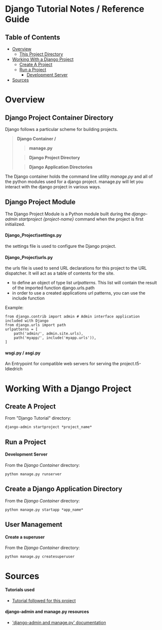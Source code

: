 # Django Tutorial Notes / Reference Guide
## Table of Contents
- [Overview](#overview)
    - [This Project Directory](#project-directory)
- [Working With a Django Project](#working-with-a-project)
    - [Create A Project](#create-a-project)
    - [Run a Project](#run-a-project)
        - [Development Server](#development-server)
- [Sources](#sources)



# Overview

## Django Project Container Directory

Django follows a particular scheme for building projects.

> **Django Container /**
>
>> **manage.py**
>
>> **Django Project Directory**
>
>> **Django Application Directories**

The Django container holds the command line utility *manage.py* and all of the python modules used for a django project.
manage.py will let you interact with the django project in various ways.

## Django Project Module

The Django Project Module is a Python module built during the *django-admin startproject {project-name}* command when the project is first initialized.

#### Django_Project\settings.py

the settings file is used to configure the Django project.

#### Django_Project\urls.py 

the urls file is used to send URL declarations for this project to the URL dispatcher. It will act as a table of contents for the site.
* to define an object of type list *urlpatterns*. This list will contain the result of the imported function django.urls.path
* in order to use a created applications url patterns, you can use the include function


Example:

    from django.contrib import admin # Admin interface application included with Django
    from django.urls import path
    urlpatterns = [
        path('admin/', admin.site.urls),
        path('myapp/', include('myapp.urls')),
    ]

#### wsgi.py / asgi.py

An Entrypoint for compatible web servers for serving the project.t5-ldiedrich

# Working With a Django Project

## Create A Project

From "Django Tutorial" directory:

    django-admin startproject *project_name*

## Run a Project

#### Development Server

From the *Django Container* directory:

    python manage.py runserver

## Create a Django Application Directory

From the *Django Container* directory:
    
    python manage.py startapp *app_name*

## User Management

#### Create a superuser

From the *Django Container* directory:

    python manage.py createsuperuser

# Sources


#### Tutorials used
* [Tutorial followed for this project](docs.djangoproject.com/en/5.0/intro/tutorial01/)

#### django-admin and manage.py resources

* ['django-admin and manage.py' documentation](docs.djangoproject.com/en/5.0/ref/django-admin)
